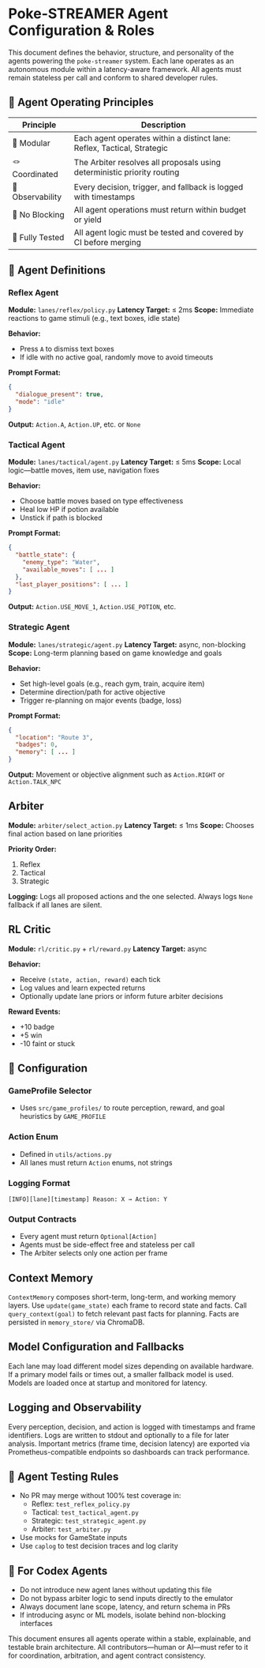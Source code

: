 # Poke-STREAMER Agent Configuration & Roles

This document defines the behavior, structure, and personality of the agents powering the `poke-streamer` system. Each lane operates as an autonomous module within a latency-aware framework. All agents must remain stateless per call and conform to shared developer rules.

## 🎯 Agent Operating Principles

| Principle | Description |
|-----------|-------------|
| 🧠 Modular | Each agent operates within a distinct lane: Reflex, Tactical, Strategic |
| 🪢 Coordinated | The Arbiter resolves all proposals using deterministic priority routing |
| 🔁 Observability | Every decision, trigger, and fallback is logged with timestamps |
| 🚫 No Blocking | All agent operations must return within budget or yield |
| 🧪 Fully Tested | All agent logic must be tested and covered by CI before merging |

## 🧠 Agent Definitions

### Reflex Agent
**Module:** `lanes/reflex/policy.py`
**Latency Target:** ≤ 2ms
**Scope:** Immediate reactions to game stimuli (e.g., text boxes, idle state)

**Behavior:**
- Press `A` to dismiss text boxes
- If idle with no active goal, randomly move to avoid timeouts

**Prompt Format:**
```json
{
  "dialogue_present": true,
  "mode": "idle"
}
```
**Output:** `Action.A`, `Action.UP`, etc. or `None`

### Tactical Agent
**Module:** `lanes/tactical/agent.py`
**Latency Target:** ≤ 5ms
**Scope:** Local logic—battle moves, item use, navigation fixes

**Behavior:**
- Choose battle moves based on type effectiveness
- Heal low HP if potion available
- Unstick if path is blocked

**Prompt Format:**
```json
{
  "battle_state": {
    "enemy_type": "Water",
    "available_moves": [ ... ]
  },
  "last_player_positions": [ ... ]
}
```
**Output:** `Action.USE_MOVE_1`, `Action.USE_POTION`, etc.

### Strategic Agent
**Module:** `lanes/strategic/agent.py`
**Latency Target:** async, non-blocking
**Scope:** Long-term planning based on game knowledge and goals

**Behavior:**
- Set high-level goals (e.g., reach gym, train, acquire item)
- Determine direction/path for active objective
- Trigger re-planning on major events (badge, loss)

**Prompt Format:**
```json
{
  "location": "Route 3",
  "badges": 0,
  "memory": [ ... ]
}
```
**Output:** Movement or objective alignment such as `Action.RIGHT` or `Action.TALK_NPC`

## Arbiter
**Module:** `arbiter/select_action.py`
**Latency Target:** ≤ 1ms
**Scope:** Chooses final action based on lane priorities

**Priority Order:**
1. Reflex
2. Tactical
3. Strategic

**Logging:** Logs all proposed actions and the one selected. Always logs `None` fallback if all lanes are silent.

## RL Critic
**Module:** `rl/critic.py` + `rl/reward.py`
**Latency Target:** async

**Behavior:**
- Receive `(state, action, reward)` each tick
- Log values and learn expected returns
- Optionally update lane priors or inform future arbiter decisions

**Reward Events:**
- +10 badge
- +5 win
- -10 faint or stuck

## 🔧 Configuration

### GameProfile Selector
- Uses `src/game_profiles/` to route perception, reward, and goal heuristics by `GAME_PROFILE`

### Action Enum
- Defined in `utils/actions.py`
- All lanes must return `Action` enums, not strings

### Logging Format
```
[INFO][lane][timestamp] Reason: X → Action: Y
```

### Output Contracts
- Every agent must return `Optional[Action]`
- Agents must be side-effect free and stateless per call
- The Arbiter selects only one action per frame

## Context Memory
`ContextMemory` composes short-term, long-term, and working memory layers. Use `update(game_state)` each frame to record state and facts. Call `query_context(goal)` to fetch relevant past facts for planning. Facts are persisted in `memory_store/` via ChromaDB.

## Model Configuration and Fallbacks
Each lane may load different model sizes depending on available hardware. If a primary model fails or times out, a smaller fallback model is used. Models are loaded once at startup and monitored for latency.

## Logging and Observability
Every perception, decision, and action is logged with timestamps and frame identifiers. Logs are written to stdout and optionally to a file for later analysis. Important metrics (frame time, decision latency) are exported via Prometheus-compatible endpoints so dashboards can track performance.

## 🧪 Agent Testing Rules
- No PR may merge without 100% test coverage in:
  - Reflex: `test_reflex_policy.py`
  - Tactical: `test_tactical_agent.py`
  - Strategic: `test_strategic_agent.py`
  - Arbiter: `test_arbiter.py`
- Use mocks for GameState inputs
- Use `caplog` to test decision traces and log clarity

## 🤖 For Codex Agents
- Do not introduce new agent lanes without updating this file
- Do not bypass arbiter logic to send inputs directly to the emulator
- Always document lane scope, latency, and return schema in PRs
- If introducing async or ML models, isolate behind non-blocking interfaces

This document ensures all agents operate within a stable, explainable, and testable brain architecture. All contributors—human or AI—must refer to it for coordination, arbitration, and agent contract consistency.
